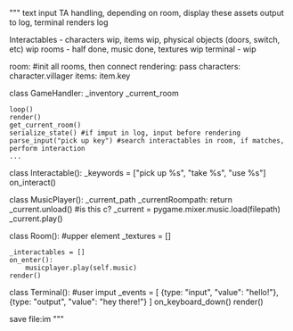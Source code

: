 """
text input
TA handling, depending on room, display these assets
output to log, terminal renders log

Interactables - characters wip, items wip, physical objects (doors, switch, etc) wip
rooms - half done, music done, textures wip
terminal - wip

room: #init all rooms, then connect
    rendering:
        pass
    characters:
        character.villager
    items:
        item.key

class GameHandler:
    _inventory
    _current_room
    
    loop()
    render()
    get_current_room()
    serialize_state() #if imput in log, input before rendering
    parse_input("pick up key") #search interactables in room, if matches, perform interaction
    ...

class Interactable():
    _keywords = ["pick up %s", "take %s", "use %s"]
    on_interact()

class MusicPlayer():
    _current_path
    _currentRoompath:
            return
        _current.unload() #is this c?
        _current = pygame.mixer.music.load(filepath)
        _current.play()


class Room(): #upper element
    _textures = []

    _interactables = []
    on_enter():
        musicplayer.play(self.music)
    render()

class Terminal(): #user imput
    _events = [
        {type: "input", "value": "hello!"},
        {type: "output", "value": "hey there!"}
    ]
    on_keyboard_down()
    render()


save file:im
"""